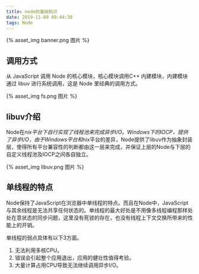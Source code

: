 ```yaml
---
title: node的基础知识
date: 2019-11-09 09:44:39
tags: Node
---
```

{% asset_img banner.png 图片 %}

<!-- more -->

## 调用方式

从 JavaScript 调用 Node 的核心模块，核心模块调用C++ 内建模块，内建模块通过 libuv 进行系统调用，这是 Node 里经典的调用方式。

{% asset_img fs.png 图片 %}




## libuv介绍

Node在*nix平台下自行实现了线程池来完成异步I/O。Windows下的IOCP，提供了异步I/O，由于Windows平台和*nix平台的差异，Node提供了libuv作为抽象封装层，使得所有平台兼容性的判断都由这一层来完成，并保证上层的Node与下层的自定义线程池及IOCP之间各自独立。


{% asset_img libuv.png 图片 %}



## 单线程的特点

Node保持了JavaScript在浏览器中单线程的特点。而且在Node中，JavaScript与其余线程是无法共享任何状态的。单线程的最大好处是不用像多线程编程那样处处在意状态的同步问题，这里没有死锁的存在，也没有线程上下文交换所带来的性能上的开销。



单线程的弱点具体有以下3方面。

1. 无法利用多核CPU。
2. 错误会引起整个应用退出，应用的健壮性值得考验。
3. 大量计算占用CPU导致无法继续调用异步I/O。
